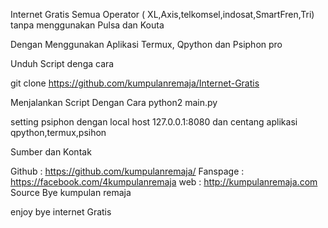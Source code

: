 Internet Gratis Semua Operator ( XL,Axis,telkomsel,indosat,SmartFren,Tri) tanpa menggunakan Pulsa dan Kouta

Dengan Menggunakan Aplikasi Termux, Qpython dan Psiphon pro 


Unduh Script denga cara 

git clone https://github.com/kumpulanremaja/Internet-Gratis
 
 
Menjalankan Script Dengan Cara 
python2 main.py


setting psiphon dengan local host 127.0.0.1:8080
dan centang aplikasi qpython,termux,psihon

Sumber dan Kontak 

Github : https://github.com/kumpulanremaja/
Fanspage :  https://facebook.com/4kumpulanremaja
web : http://kumpulanremaja.com
Source Bye kumpulan remaja


enjoy bye internet Gratis


